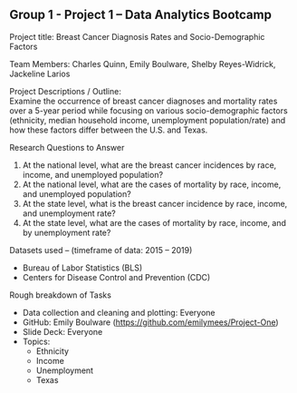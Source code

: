 Group 1 - Project 1 – Data Analytics Bootcamp
---

Project title:
Breast Cancer Diagnosis Rates and Socio-Demographic Factors

Team Members:
Charles Quinn, Emily Boulware, Shelby Reyes-Widrick, Jackeline Larios

Project Descriptions / Outline:  
Examine the occurrence of breast cancer diagnoses and mortality rates over a 5-year period while focusing on various socio-demographic factors (ethnicity, median household income, unemployment population/rate) and how these factors differ between the U.S. and Texas.

Research Questions to Answer
1.  At the national level, what are the breast cancer incidences by race, income, and unemployed population?
2.  At the national level, what are the cases of mortality by race, income, and unemployed population?
3.  At the state level, what is the breast cancer incidence by race, income, and unemployment rate?
4.  At the state level, what are the cases of mortality by race, income, and by unemployment rate?




Datasets used – (timeframe of data: 2015 – 2019)
*	Bureau of Labor Statistics (BLS)
*	Centers for Disease Control and Prevention (CDC)


Rough breakdown of Tasks 
*	Data collection and cleaning and plotting: Everyone
*	GitHub: Emily Boulware (https://github.com/emilymees/Project-One)
*   Slide Deck: Everyone
*	Topics:
    -   Ethnicity 
    -   Income 
    -   Unemployment 
    -   Texas 
